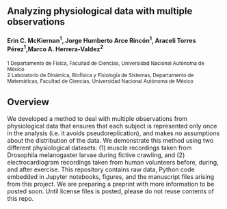 ## Analyzing physiological data with multiple observations

#### Erin C. McKiernan<sup>1</sup>, Jorge Humberto Arce Rincón<sup>1</sup>, Araceli Torres Pérez<sup>1</sup>,Marco A. Herrera-Valdez<sup>2</sup>

<sup>1 Departamento de Física, Facultad de Ciencias, Universidad Nacional Autónoma de México</sup><br/>
<sup>2 Laboratorio de Dinámica, Biofísica y Fisiología de Sistemas, Departamento de Matemáticas, Facultad de Ciencias, Universidad Nacional Autónoma de México</sup><br/>


## Overview

We developed a method to deal with multiple observations from physiological data that ensures that each subject is represented only once in the analysis (i.e. it avoids pseudoreplication), and makes no assumptions about the distribution of the data. We demonstrate this method using two different physiological datasets: (1) muscle recordings taken from Drosophila melanogaster larvae during fictive crawling, and (2) electrocardiogram recordings taken from human volunteers before, during, and after exercise. This repository contains raw data, Python code embedded in Jupyter notebooks, figures, and the manuscript files arising from this project. We are preparing a preprint with more information to be posted soon. Until license files is posted, please do not reuse contents of this repo.